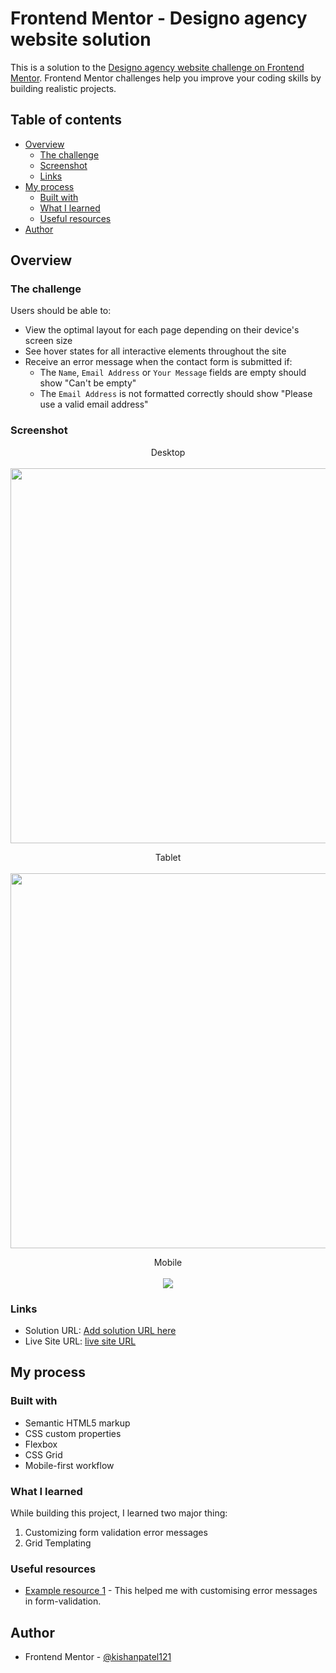# Frontend Mentor - Designo agency website solution

This is a solution to the [Designo agency website challenge on Frontend Mentor](https://www.frontendmentor.io/challenges/designo-multipage-website-G48K6rfUT). Frontend Mentor challenges help you improve your coding skills by building realistic projects. 

## Table of contents

- [Overview](#overview)
  - [The challenge](#the-challenge)
  - [Screenshot](#screenshot)
  - [Links](#links)
- [My process](#my-process)
  - [Built with](#built-with)
  - [What I learned](#what-i-learned)
  - [Useful resources](#useful-resources)
- [Author](#author)

## Overview

### The challenge

Users should be able to:

- View the optimal layout for each page depending on their device's screen size
- See hover states for all interactive elements throughout the site
- Receive an error message when the contact form is submitted if:
  - The `Name`, `Email Address` or `Your Message` fields are empty should show "Can't be empty"
  - The `Email Address` is not formatted correctly should show "Please use a valid email address"

### Screenshot

<p align="center">
   Desktop
   <br></br>
  <img width="600" src="./screenshots/desktop-version.png">
</p>

<p align="center">
   Tablet
   <br></br>
  <img width="600" src="./screenshots/tablet-version.png">
</p>

<p align="center">
   Mobile
   <br></br>
  <img src="./screenshots/mobile-version.png">
</p>


### Links

- Solution URL: [Add solution URL here](https://your-solution-url.com)
- Live Site URL: [live site URL](https://kishanpatel121.github.io/Designo-multi-page-website/)

## My process

### Built with

- Semantic HTML5 markup
- CSS custom properties
- Flexbox
- CSS Grid
- Mobile-first workflow

### What I learned

While building this project, I learned two major thing:
  1. Customizing form validation error messages
  2. Grid Templating

### Useful resources

- [Example resource 1](https://web.dev/learn/forms/validation/#provide-meaningful-error-messages) - This helped me with
customising error messages in form-validation.

## Author

- Frontend Mentor - [@kishanpatel121](https://www.frontendmentor.io/profile/kishanpatel121)
